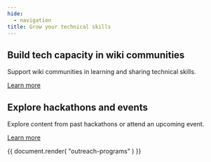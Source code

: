 ```yaml
---
hide:
  - navigation
title: Grow your technical skills
---
```

<!--TODO: this page title doesn't fully  make sense if this section also includes content for helping others (not you) grow their skills -->

## Build tech capacity in wiki communities

Support wiki communities in learning and sharing technical skills.

[Learn more](tech-capacity.md)

## Explore hackathons and events

Explore content from past hackathons or attend an upcoming event.

[Learn more](events.md)

{{ document.render( "outreach-programs" ) }}
